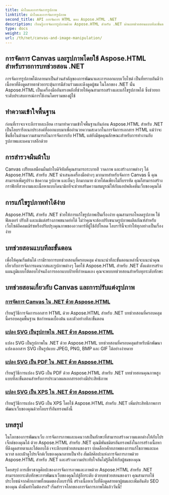 ```yaml
---
title: ผ้าใบและการจัดการรูปภาพ
linktitle: ผ้าใบและการจัดการรูปภาพ
second_title: API การจัดการ HTML ของ Aspose.HTML .NET
description: เรียนรู้การจัดการรูปภาพด้วย Aspose.HTML สำหรับ .NET ผ่านบทช่วยสอนแบบทีละขั้นตอน ค้นพบพลังของแคนวาสและการแก้ไขรูปภาพ
type: docs
weight: 22
url: /th/net/canvas-and-image-manipulation/
---
```


## การจัดการ Canvas และรูปภาพโดยใช้ Aspose.HTML สำหรับรายการบทช่วยสอน .NET

การจัดการรูปภาพได้กลายมาเป็นส่วนสำคัญของการพัฒนาและการออกแบบเว็บไซต์ เป็นที่ทราบกันดีว่าเนื้อหาที่ดึงดูดสายตาช่วยกระตุ้นการมีส่วนร่วมและดึงดูดผู้ชม ในโลกของ .NET นั้น Aspose.HTML เป็นเครื่องมืออันทรงพลังที่ช่วยให้คุณสามารถสร้างและแก้ไขรูปภาพได้ ซึ่งช่วยยกระดับประสบการณ์การใช้งานโดยรวมของผู้ใช้

## ทำความเข้าใจพื้นฐาน

ก่อนที่เราจะเจาะลึกรายละเอียด เรามาทำความเข้าใจพื้นฐานกันก่อน Aspose.HTML สำหรับ .NET เป็นไลบรารีอเนกประสงค์ที่ออกแบบมาเพื่ออำนวยความสะดวกในการจัดการเอกสาร HTML แม้ว่าจะขึ้นชื่อในด้านความสามารถในการจัดการกับ HTML แต่ยังมีชุดคุณลักษณะสำหรับการทำงานกับรูปภาพและแคนวาสอีกด้วย

## การสำรวจผืนผ้าใบ

Canvas เปรียบเสมือนผืนผ้าใบดิจิทัลที่คุณสามารถระบายสี วาดภาพ และสร้างภาพต่างๆ ได้ Aspose.HTML สำหรับ .NET นำเสนอเครื่องมือต่างๆ มากมายสำหรับจัดการ Canvas นี้ คุณสามารถเพิ่มรูปร่าง ข้อความ รูปภาพ และอื่นๆ อีกมากมาย ด้วยโค้ดเพียงไม่กี่บรรทัด คุณก็สามารถสร้างกราฟิกที่สวยงามและเนื้อหาแบบไดนามิกที่จะช่วยเสริมความสมบูรณ์ให้กับแอปพลิเคชันเว็บของคุณได้

## การแก้ไขรูปภาพทำได้ง่าย

Aspose.HTML สำหรับ .NET ช่วยให้การแก้ไขรูปภาพเป็นเรื่องง่าย คุณสามารถโหลดรูปภาพ ใช้ฟิลเตอร์ ปรับสี และแม้แต่สร้างภาพขนาดย่อได้ ไม่ว่าคุณจะต้องปรับขนาดรูปภาพผลิตภัณฑ์สำหรับเว็บไซต์อีคอมเมิร์ซหรือปรับปรุงคุณภาพของอวาตาร์ที่ผู้ใช้อัปโหลด ไลบรารีนี้จะทำให้ทุกอย่างเป็นเรื่องง่าย

## บทช่วยสอนแบบทีละขั้นตอน

เพื่อให้คุณเริ่มต้นได้ เรามีรายการบทช่วยสอนที่ครอบคลุม คำแนะนำทีละขั้นตอนเหล่านี้จะแนะนำคุณเกี่ยวกับการจัดการแคนวาสและรูปภาพต่างๆ โดยใช้ Aspose.HTML สำหรับ .NET ตั้งแต่การสร้างแผนภูมิแบบโต้ตอบไปจนถึงการออกแบบป้ายที่กำหนดเอง คุณจะพบบทช่วยสอนสำหรับทุกระดับทักษะ

## บทช่วยสอนเกี่ยวกับ Canvas และการปรับแต่งรูปภาพ
### [การจัดการ Canvas ใน .NET ด้วย Aspose.HTML](./manipulating-canvas/)
เรียนรู้วิธีการจัดการเอกสาร HTML ด้วย Aspose.HTML สำหรับ .NET บทช่วยสอนที่ครอบคลุมนี้ครอบคลุมพื้นฐาน ข้อกำหนดเบื้องต้น และตัวอย่างทีละขั้นตอน
### [แปลง SVG เป็นรูปภาพใน .NET ด้วย Aspose.HTML](./convert-svg-to-image/)
แปลง SVG เป็นรูปภาพใน .NET ด้วย Aspose.HTML บทช่วยสอนที่ครอบคลุมสำหรับนักพัฒนา แปลงเอกสาร SVG เป็นรูปแบบ JPEG, PNG, BMP และ GIF ได้อย่างง่ายดาย
### [แปลง SVG เป็น PDF ใน .NET ด้วย Aspose.HTML](./convert-svg-to-pdf/)
เรียนรู้วิธีการแปลง SVG เป็น PDF ด้วย Aspose.HTML สำหรับ .NET บทช่วยสอนคุณภาพสูงแบบทีละขั้นตอนสำหรับการประมวลผลเอกสารอย่างมีประสิทธิภาพ
### [แปลง SVG เป็น XPS ใน .NET ด้วย Aspose.HTML](./convert-svg-to-xps/)
เรียนรู้วิธีการแปลง SVG เป็น XPS โดยใช้ Aspose.HTML สำหรับ .NET เพิ่มประสิทธิภาพการพัฒนาเว็บของคุณด้วยไลบรารีอันทรงพลังนี้

## บทสรุป

ในโลกของการพัฒนาเว็บ การจัดการภาพและแคนวาสเป็นทักษะที่สามารถสร้างความแตกต่างให้กับโปรเจ็กต์ของคุณได้ ด้วย Aspose.HTML สำหรับ .NET คุณมีพันธมิตรอันทรงพลังในการสร้างเนื้อหาที่ดึงดูดสายตาและโต้ตอบได้ เจาะลึกบทช่วยสอนของเรา ปลดล็อกศักยภาพของการแก้ไขภาพและแคนวาส และเฝ้าดูโปรเจ็กต์เว็บของคุณกลายเป็นจริง สัมผัสศิลปะแห่งการจัดการภาพด้วย Aspose.HTML สำหรับ .NET และสร้างความประทับใจอันไม่รู้ลืมให้กับผู้ชมของคุณ

โดยสรุป การเชี่ยวชาญศิลปะของการจัดการภาพและภาพด้วย Aspose.HTML สำหรับ .NET สามารถยกระดับทักษะการพัฒนาเว็บของคุณไปสู่อีกระดับ ด้วยบทช่วยสอนของเรา คุณสามารถใช้ประโยชน์จากศักยภาพทั้งหมดของไลบรารีนี้ สร้างเนื้อหาเว็บที่ดึงดูดสายตาผู้ชมและเพิ่มอันดับ SEO ของคุณ ดังนั้นทำไมต้องรอ? เริ่มสำรวจโลกของการจัดการภาพได้แล้ววันนี้!